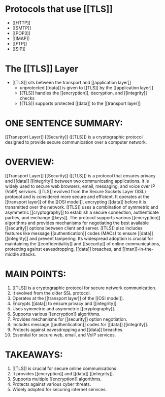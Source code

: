 # Protocols that use [[TLS]]
- [[HTTP]]
- [[SMTP]]
- [[POP3]]
- [[IMAP]]
- [[FTP]]
- [[SIP]]
# The [[TLS]] Layer
- [[TLS]] sits between the transport and [[application layer]]
	- unprotected [[data]] is given to [[TLS]] by the [[application layer]]
	- [[TLS]] handles the [[encryption]], decryption, and [[integrity]] checks
	- [[TLS]] supports protected [[data]] to the [[transport layer]]
# ONE SENTENCE SUMMARY:
[[Transport Layer]] [[Security]] ([[TLS]]) is a cryptographic protocol designed to provide secure communication over a computer network.

# OVERVIEW:
[[Transport Layer]] [[Security]] ([[TLS]]) is a protocol that ensures privacy and [[data]] [[integrity]] between two communicating applications. It is widely used to secure web browsers, email, messaging, and voice over IP (VoIP) services. [[TLS]] evolved from the Secure Sockets Layer (SSL) protocol and is considered more secure and efficient. It operates at the [[transport layer]] of the [[OSI model]], encrypting [[data]] before it is transmitted over the network. [[TLS]] uses a combination of symmetric and asymmetric [[cryptography]] to establish a secure connection, authenticate parties, and exchange [[keys]]. The protocol supports various [[encryption]] algorithms and provides mechanisms for negotiating the best available [[security]] options between client and server. [[TLS]] also includes features like message [[authentication]] codes (MACs) to ensure [[data]] [[integrity]] and prevent tampering. Its widespread adoption is crucial for maintaining the [[confidentiality]] and [[security]] of online communications, protecting against eavesdropping, [[data]] breaches, and [[man]]-in-the-middle attacks.

# MAIN POINTS:
1. [[TLS]] is a cryptographic protocol for secure network communication.
2. It evolved from the older SSL protocol.
3. Operates at the [[transport layer]] of the [[OSI model]].
4. Encrypts [[data]] to ensure privacy and [[integrity]].
5. Uses symmetric and asymmetric [[cryptography]].
6. Supports various [[encryption]] algorithms.
7. Provides mechanisms for [[security]] option negotiation.
8. Includes message [[authentication]] codes for [[data]] [[integrity]].
9. Protects against eavesdropping and [[data]] breaches.
10. Essential for secure web, email, and VoIP services.

# TAKEAWAYS:
1. [[TLS]] is crucial for secure online communications.
2. It provides [[encryption]] and [[data]] [[integrity]].
3. Supports multiple [[encryption]] algorithms.
4. Protects against various cyber threats.
5. Widely adopted for securing internet services.